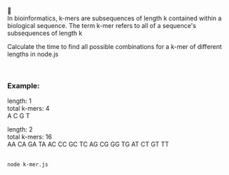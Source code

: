 🧬<br>
In bioinformatics, k-mers are subsequences of length k contained within a biological sequence.
The term k-mer refers to all of a sequence's subsequences of length k

Calculate the time to find all possible combinations for a k-mer of different lengths in node.js

<br>

### Example:<br>

length: 1<br>
total k-mers: 4<br>
A
C
G
T

length: 2 <br>
total k-mers: 16<br>
AA
CA
GA
TA
AC
CC
GC
TC
AG
CG
GG
TG
AT
CT
GT
TT<br><br>

```
node k-mer.js
```
